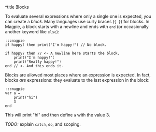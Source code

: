 ^title Blocks

To evaluate several expressions where only a single one is expected, you can create a *block*. Many languages use curly braces (`{ }`) for blocks. In Magpie, a block starts with a newline and ends with `end` (or occasionally another keyword like `else`):

    :::magpie
    if happy? then print("I'm happy!") // No block.

    if happy? then // <- A newline here starts the block.
        print("I'm happy!")
        print("Really happy!")
    end // <- And this ends it.

Blocks are allowed most places where an expression is expected. In fact, blocks *are* expressions: they evaluate to the last expression in the block:

    :::magpie
    var a =
        print("hi")
        3
    end

This will print "hi" and then define `a` with the value 3.

*TODO:* explain `catch`, `do`, and scoping.